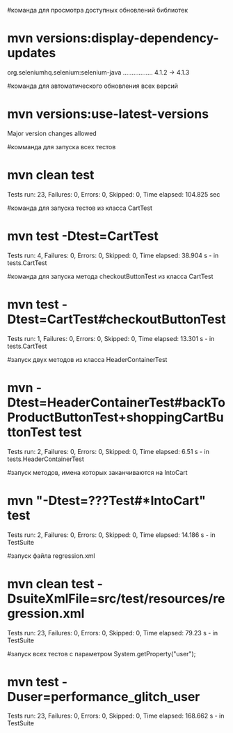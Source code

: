 #команда для просмотра доступных обновлений библиотек
#  mvn versions:display-dependency-updates
org.seleniumhq.selenium:selenium-java ................. 4.1.2 -> 4.1.3

#команда для автоматического обновления всех версий
#  mvn versions:use-latest-versions
Major version changes allowed

#комманда для запуска всех тестов
#  mvn clean test
Tests run: 23, Failures: 0, Errors: 0, Skipped: 0, Time elapsed: 104.825 sec

#команда для запуска тестов из класса CartTest
#  mvn test -Dtest=CartTest
Tests run: 4, Failures: 0, Errors: 0, Skipped: 0, Time elapsed: 38.904 s - in tests.CartTest

#команда для запуска метода checkoutButtonTest из класса CartTest
#  mvn test -Dtest=CartTest#checkoutButtonTest
Tests run: 1, Failures: 0, Errors: 0, Skipped: 0, Time elapsed: 13.301 s - in tests.CartTest

#запуск двух методов из класса HeaderContainerTest
#  mvn -Dtest=HeaderContainerTest#backToProductButtonTest+shoppingCartButtonTest test
Tests run: 2, Failures: 0, Errors: 0, Skipped: 0, Time elapsed: 6.51 s - in tests.HeaderContainerTest

#запуск методов, имена которых заканчиваются на IntoCart
#  mvn "-Dtest=???Test#*IntoCart" test
Tests run: 2, Failures: 0, Errors: 0, Skipped: 0, Time elapsed: 14.186 s - in TestSuite

#запуск файла regression.xml
#  mvn clean test -DsuiteXmlFile=src/test/resources/regression.xml
Tests run: 23, Failures: 0, Errors: 0, Skipped: 0, Time elapsed: 79.23 s - in TestSuite

#запуск всех тестов с параметром System.getProperty("user");
#  mvn test -Duser=performance_glitch_user
Tests run: 23, Failures: 0, Errors: 0, Skipped: 0, Time elapsed: 168.662 s - in TestSuite


